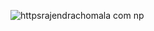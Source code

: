 ![httpsrajendrachomala com np](https://github.com/user-attachments/assets/438f4692-7a15-44d3-b0d4-db025d42284e)
